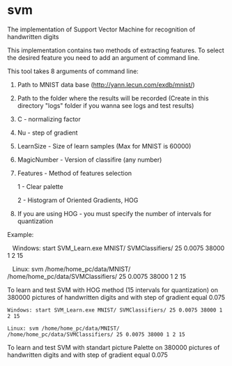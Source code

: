 # svm
The implementation of Support Vector Machine for recognition of handwritten digits

This implementation contains two methods of extracting features. To select the desired feature you need to add an argument of command line.

This tool takes 8 arguments of command line:

   1) Path to MNIST data base (http://yann.lecun.com/exdb/mnist/)

   2) Path to the folder where the results will be recorded (Create in this directory "logs" folder if you wanna see logs and test results)
   
   3) C - normalizing factor
   
   4) Nu - step of gradient
   
   5) LearnSize - Size of learn samples (Max for MNIST is 60000)
   
   6) MagicNumber - Version of classifire (any number)
   
   7) Features - Method of features selection
   
      1 - Clear palette
      
      2 -  Histogram of Oriented Gradients, HOG
      
   8) If you are using HOG - you must specify the number of intervals for quantization
 
 
Example:
 
    Windows: start SVM_Learn.exe MNIST/ SVMClassifiers/ 25 0.0075 38000 1 2 15
    
    Linux: svm /home/home_pc/data/MNIST/ /home/home_pc/data/SVMClassifiers/ 25 0.0075 38000 1 2 15

To learn and test SVM with HOG method (15 intervals for quantization) on 380000 pictures of handwritten digits and with step of gradient equal 0.075
    
    Windows: start SVM_Learn.exe MNIST/ SVMClassifiers/ 25 0.0075 38000 1 2 15
    
    Linux: svm /home/home_pc/data/MNIST/ /home/home_pc/data/SVMClassifiers/ 25 0.0075 38000 1 2 15
     
To learn and test SVM with standart picture Palette on 380000 pictures of handwritten digits and with step of gradient equal 0.075

